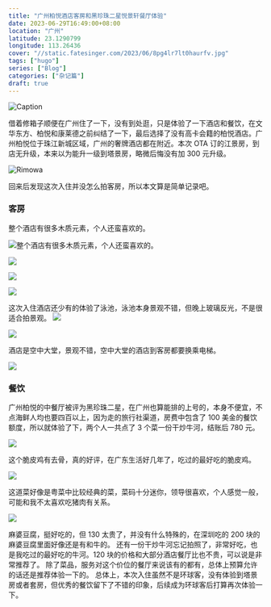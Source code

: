 ```yaml
---
title: "广州柏悦酒店客房和黑珍珠二星悦景轩餐厅体验"
date: 2023-06-29T16:49:00+08:00
location: "广州"
latitude: 23.1290799
longitude: 113.26436
cover: "//static.fatesinger.com/2023/06/8pg4lr7lt0haurfv.jpg"
tags: ["hugo"]
series: ["Blog"]
categories: ["杂记篇"]
draft: true
---
```


![Caption](//static.fatesinger.com/2023/06/8pg4lr7lt0haurfv.jpg)

借着修箱子顺便在广州住了一下，没有到处逛，只是体验了一下酒店和餐饮，在文华东方、柏悦和康莱德之前纠结了一下，最后选择了没有高卡会籍的柏悦酒店。广州柏悦位于珠江新城区域，广州的奢牌酒店都在附近。本次 OTA 订的江景房，到店无升级，本来以为能升一级到塔景房，略微后悔没有加 300 元升级。

![Rimowa](//static.fatesinger.com/2023/06/fsala4h6f597voa0.jpg)

回来后发现这次入住并没怎么拍客房，所以本文算是简单记录吧。

### 客房

整个酒店有很多木质元素，个人还蛮喜欢的。

![整个酒店有很多木质元素，个人还蛮喜欢的。](//static.fatesinger.com/2023/06/h4qyqj7ekjji95xo.jpg)

![](//static.fatesinger.com/2023/06/1xcofmu0839hz4z5.jpg)

![](//static.fatesinger.com/2023/06/qa5in23lp5j4cuzq.jpg)

![](//static.fatesinger.com/2023/06/liqtabr446libkl0.jpg)

这次入住酒店还少有的体验了泳池，泳池本身景观不错，但晚上玻璃反光，不是很适合拍景观。
![](//static.fatesinger.com/2023/06/sd1va5gbl3woox53.jpg)

![](//static.fatesinger.com/2023/06/vlia7bs1eide7vsn.jpg)

酒店是空中大堂，景观不错，空中大堂的酒店到客房都要换乘电梯。

![](//static.fatesinger.com/2023/06/artfqgtax1we8e51.jpg)

### 餐饮

广州柏悦的中餐厅被评为黑珍珠二星，在广州也算能排的上号的，本身不便宜，不点海鲜人均也要四百以上，因为走的旅行社渠道，房费中包含了 100 美金的餐饮额度，所以就体验了下，两个人一共点了 3 个菜一份干炒牛河，结账后 780 元。

![](//static.fatesinger.com/2023/06/8158mmbr7dw4gcj2.jpg)

这个脆皮鸡有去骨，真的好评，在广东生活好几年了，吃过的最好吃的脆皮鸡。

![](//static.fatesinger.com/2023/06/o7b0w2ge5qouqgol.jpg)

这道菜好像是粤菜中比较经典的菜，菜码十分迷你，领导很喜欢，个人感觉一般，可能和我不太喜欢吃猪肉有关系。

![](//static.fatesinger.com/2023/06/2gui8fhtza27sja0.jpg)

麻婆豆腐，挺好吃的，但 130 太贵了，并没有什么特殊的，在深圳吃的 200 块的麻婆豆腐里面好像还是有和牛的。 还有一份干炒牛河忘记拍照了，非常好吃，也是我吃过的最好吃的牛河。120 块的价格和大部分酒店餐厅比也不贵，可以说是非常推荐了。 除了菜品，服务对这个价位的餐厅来说该有的都有，总体上预算允许的话还是推荐体验一下的。 总体上，本次入住虽然不是环球客，没有体验到塔景房或者套房，但优秀的餐饮留下了不错的印象，后续成为环球客后打算再次体验一下。
